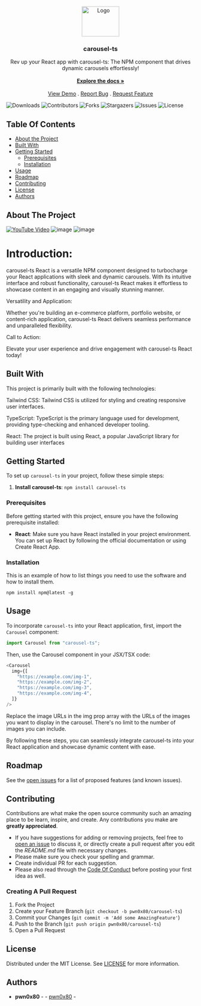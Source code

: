 <br/>
<p align="center">
  <a href="https://github.com/pwn0x80/carousel-ts">
    <img src="https://files.catbox.moe/qvty2y.png" alt="Logo" width="100" height="80">
  </a>

  <h3 align="center">carousel-ts
</h3>

  <p align="center">
    Rev up your React app with carousel-ts: The NPM component that drives dynamic carousels effortlessly!
    <br/>
    <br/>
    <a href="https://www.npmjs.com/package/carousel-ts"><strong>Explore the docs »</strong></a>
    <br/>
    <br/>
    <a href="https://youtu.be/TDbOQR7AWoE">View Demo</a>
    .
    <a href="https://github.com/pwn0x80/carousel-ts/issues">Report Bug</a>
    .
    <a href="https://github.com/pwn0x80/carousel-ts/pulls">Request Feature</a>
  </p>
</p>

![Downloads](https://img.shields.io/github/downloads/pwn0x80/carousel-ts/total) ![Contributors](https://img.shields.io/github/contributors/pwn0x80/carousel-ts?color=dark-green) ![Forks](https://img.shields.io/github/forks/pwn0x80/carousel-ts?style=social) ![Stargazers](https://img.shields.io/github/stars/pwn0x80/carousel-ts?style=social) ![Issues](https://img.shields.io/github/issues/pwn0x80/carousel-ts) ![License](https://img.shields.io/github/license/pwn0x80/carousel-ts) 

## Table Of Contents

* [About the Project](#about-the-project)
* [Built With](#built-with)
* [Getting Started](#getting-started)
  * [Prerequisites](#prerequisites)
  * [Installation](#installation)
* [Usage](#usage)
* [Roadmap](#roadmap)
* [Contributing](#contributing)
* [License](#license)
* [Authors](#authors)

## About The Project
[![YouTube Video](https://files.catbox.moe/i4i7m9.png)](https://www.youtube.com/watch?v=TDbOQR7AWoE)
![image](https://github.com/pwn0x80/carousel-ts/assets/25504458/03dd2464-1bb2-4bb9-ace4-10cb5f66be85)
![image](https://github.com/pwn0x80/carousel-ts/assets/25504458/5b126e38-97f1-4648-920d-6ff332403a53)


# Introduction:

carousel-ts React is a versatile NPM component designed to turbocharge your React applications with sleek and dynamic carousels. With its intuitive interface and robust functionality, carousel-ts React makes it effortless to showcase content in an engaging and visually stunning manner.

Versatility and Application:

Whether you're building an e-commerce platform, portfolio website, or content-rich application, carousel-ts React delivers seamless performance and unparalleled flexibility.

Call to Action:

Elevate your user experience and drive engagement with carousel-ts React today!


## Built With

This project is primarily built with the following technologies:

Tailwind CSS: Tailwind CSS is utilized for styling and creating responsive user interfaces.

TypeScript: TypeScript is the primary language used for development, providing type-checking and enhanced developer tooling.

React: The project is built using React, a popular JavaScript library for building user interfaces

## Getting Started


To set up `carousel-ts` in your project, follow these simple steps:

1. **Install carousel-ts**:
   `npm install carousel-ts`

### Prerequisites


Before getting started with this project, ensure you have the following prerequisite installed:

- **React**: Make sure you have React installed in your project environment. You can set up React by following the official documentation or using Create React App.

### Installation

This is an example of how to list things you need to use the software and how to install them.

```
npm install npm@latest -g
```

## Usage

To incorporate `carousel-ts` into your React application, first, import the `Carousel` component:

```javascript
import Carousel from "carousel-ts";
```
Then, use the Carousel component in your JSX/TSX code:
```javascript
<Carousel
  img={[ 
    "https://example.com/img-1",
    "https://example.com/img-2",
    "https://example.com/img-3",
    "https://example.com/img-4",
  ]}
/>
```

Replace the image URLs in the img prop array with the URLs of the images you want to display in the carousel. There's no limit to the number of images you can include.

By following these steps, you can seamlessly integrate carousel-ts into your React application and showcase dynamic content with ease.



## Roadmap

See the [open issues](https://github.com/pwn0x80/carousel-ts/issues) for a list of proposed features (and known issues).

## Contributing

Contributions are what make the open source community such an amazing place to be learn, inspire, and create. Any contributions you make are **greatly appreciated**.
* If you have suggestions for adding or removing projects, feel free to [open an issue](https://github.com/pwn0x80/carousel-ts/issues/new) to discuss it, or directly create a pull request after you edit the *README.md* file with necessary changes.
* Please make sure you check your spelling and grammar.
* Create individual PR for each suggestion.
* Please also read through the [Code Of Conduct](https://github.com/pwn0x80/carousel-ts/blob/main/CODE_OF_CONDUCT.md) before posting your first idea as well.

### Creating A Pull Request

1. Fork the Project
2. Create your Feature Branch (`git checkout -b pwn0x80/carousel-ts`)
3. Commit your Changes (`git commit -m 'Add some AmazingFeature'`)
4. Push to the Branch (`git push origin pwn0x80/carousel-ts`)
5. Open a Pull Request

## License

Distributed under the MIT License. See [LICENSE](https://github.com/pwn0x80/carousel-ts/blob/main/LICENSE.md) for more information.

## Authors

* **pwn0x80** -  - [pwn0x80](https://github.com/pwn0x80) - 

